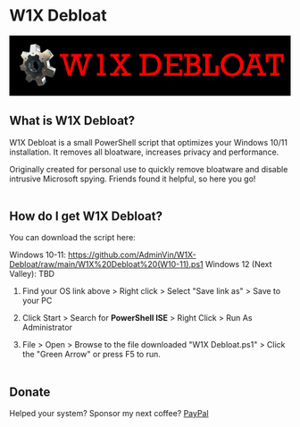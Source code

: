 # W1X Debloat
![Banner](https://github.com/AdminVin/W1X-Debloat/raw/main/Banner.jpg)
<br>

## What is W1X Debloat?
W1X Debloat is a small PowerShell script that optimizes your Windows 10/11 installation. It removes all bloatware, increases privacy and performance.

Originally created for personal use to quickly remove bloatware and disable intrusive Microsoft spying. Friends found it helpful, so here you go!
<br><br>


## How do I get W1X Debloat?
You can download the script here:

Windows 10-11: https://github.com/AdminVin/W1X-Debloat/raw/main/W1X%20Debloat%20(W10-11).ps1
Windows 12 (Next Valley): TBD

1. Find your OS link above > Right click > Select "Save link as" > Save to your PC

2. Click Start > Search for **PowerShell ISE** > Right Click > Run As Administrator

3. File > Open > Browse to the file downloaded "W1X Debloat.ps1" > Click the "Green Arrow" or press F5 to run. 
<br><br>

## Donate
Helped your system? Sponsor my next coffee? [PayPal](https://www.paypal.com/donate/?hosted_button_id=EZU78ZANFT24C)
